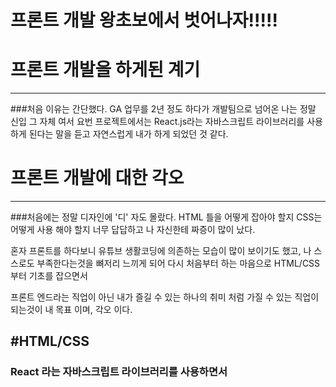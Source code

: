 # 프론트 개발 왕초보에서 벗어나자!!!!!

# 프론트 개발을 하게된 계기
----------------------------
###처음 이유는 간단했다. GA 업무를 2년 정도 하다가 개발팀으로 넘어온 나는 정말 신입 그 자체 여서 요번 프로젝트에서는 React.js라는 자바스크립트 라이브러리를 사용하게 된다는 말을 듣고 자연스럽게 내가 하게 되었던 것 같다.  

# 프론트 개발에 대한 각오
------------------------------
###처음에는 정말 디자인에 '디' 자도 몰랐다. HTML 틀을 어떻게 잡아야 할지 CSS는 어떻게 사용 해야 할지 너무 답답하고 나 자신한테 짜증이 많이 났다. 

혼자 프론트를 하다보니 유튜브 생활코딩에 의존하는 모습이 많이 보이기도 했고, 나 스스로도 부족한다는것을 뼈저리 느끼게 되어 다시 처음부터 하는 마음으로 HTML/CSS 부터 기초를 잡으면서

프론트 엔드라는 직업이 아닌 내가 즐길 수 있는 하나의 취미 처럼 가질 수 있는 직업이 되는것이 내 목표 이며, 각오 이다.


#HTML/CSS
--------------------------------------------------------

### React 라는 자바스크립트 라이브러리를 사용하면서 
